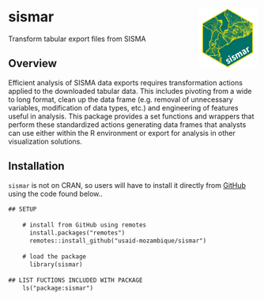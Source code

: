 # sismar <a href="https://usaid-mozambique.github.io/sismar/"><img src="man/figures/logo.png" align="right" height="120" alt="sismar website" /></a>

Transform tabular export files from SISMA

## Overview

Efficient analysis of SISMA data exports requires transformation actions applied to the downloaded tabular data.  This includes pivoting from a wide to long format, clean up the data frame (e.g. removal of unnecessary variables, modification of data types, etc.) and engineering of features useful in analysis.  This package provides a set functions and wrappers that perform these standardized actions generating data frames that analysts can use either within the R environment or export for analysis in other visualization solutions.  


## Installation

`sismar` is not on CRAN, so users will have to install it directly from [GitHub](https://github.com/usaid-mozambique/) using the code found below..

```{r}
## SETUP

    # install from GitHub using remotes
      install.packages("remotes")
      remotes::install_github("usaid-mozambique/sismar")
    
    # load the package
      library(sismar)
      
## LIST FUCTIONS INCLUDED WITH PACKAGE
    ls("package:sismar")
```
